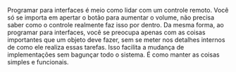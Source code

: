 Programar para interfaces é meio como lidar com um controle remoto. Você só se importa em apertar o botão para aumentar o volume, não precisa saber como o controle realmente faz isso por dentro. Da mesma forma, ao programar para interfaces, você se preocupa apenas com as coisas importantes que um objeto deve fazer, sem se meter nos detalhes internos de como ele realiza essas tarefas. Isso facilita a mudança de implementações sem bagunçar todo o sistema. É como manter as coisas simples e funcionais.